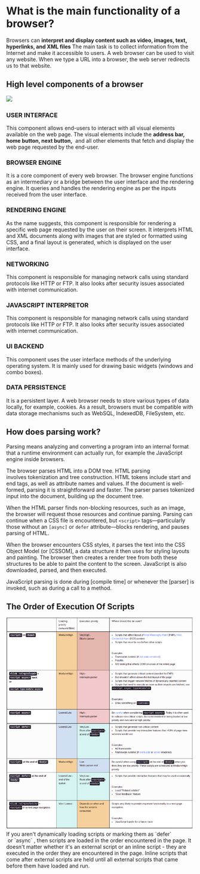 # What is the main functionality of a browser?

Browsers can **interpret and display content such as video, images, text, hyperlinks, and XML files**
The main task is to collect information from the Internet and make it accessible to users. A web browser can be used to visit any website. When we type a URL into a browser, the web server redirects us to that website.

## High level components of a browser

<img src="img1.png"/>

### USER INTERFACE

This component allows end-users to interact with all visual elements available on the web page. The visual elements include the **address bar, home button, next button,**
 and all other elements that fetch and display the web page requested by the end-user.

### BROWSER ENGINE

It is a core component of every web browser. The browser engine functions as an intermediary or a bridge between the user interface and the rendering engine. It queries and handles the rendering engine as per the inputs received from the user interface.

### RENDERING ENGINE

As the name suggests, this component is responsible for rendering a specific web page requested by the user on their screen. It interprets HTML and XML documents along with images that are styled or formatted using CSS, and a final layout is generated, which is displayed on the user interface.

### NETWORKING

This component is responsible for managing network calls using standard protocols like HTTP or FTP. It also looks after security issues associated with internet communication.

### JAVASCRIPT INTERPRETOR

This component is responsible for managing network calls using standard protocols like HTTP or FTP. It also looks after security issues associated with internet communication.

### UI BACKEND

This component uses the user interface methods of the underlying operating system. It is mainly used for drawing basic widgets (windows and combo boxes).

### DATA PERSISTENCE

It is a persistent layer. A web browser needs to store various types of data locally, for example, cookies. As a result, browsers must be compatible with data storage mechanisms such as WebSQL, IndexedDB, FileSystem, etc.

## How does parsing work?

Parsing means analyzing and converting a program into an internal format that a runtime environment can actually run, for example the JavaScript engine inside browsers.

The browser parses HTML into a DOM tree. HTML parsing involves tokenization and tree construction. HTML tokens include start and end tags, as well as attribute names and values. If the document is well-formed, parsing it is straightforward and faster. The parser parses tokenized input into the document, building up the document tree.

When the HTML parser finds non-blocking resources, such as an image, the browser will request those resources and continue parsing. Parsing can continue when a CSS file is encountered, but `<script>` tags—particularly those without an `[async]` or `defer` attribute—blocks rendering, and pauses parsing of HTML.

When the browser encounters CSS styles, it parses the text into the CSS Object Model (or [CSSOM], a data structure it then uses for styling layouts and painting. The browser then creates a render tree from both these structures to be able to paint the content to the screen. JavaScript is also downloaded, parsed, and then executed.

JavaScript parsing is done during [compile time] or whenever the [parser] is invoked, such as during a call to a method.

## The Order of Execution Of Scripts

<img src="img2.png"/>
If you aren't dynamically loading scripts or marking them as `defer`
 or `async`
, then scripts are loaded in the order encountered in the page. It doesn't matter whether it's an external script or an inline script - they are executed in the order they are encountered in the page. Inline scripts that come after external scripts are held until all external scripts that came before them have loaded and run.